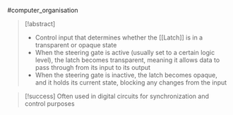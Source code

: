 #computer_organisation 
>[!abstract]
>- Control input that determines whether the [[Latch]] is in a transparent or opaque state
>- When the steering gate is active (usually set to a certain logic level), the latch becomes transparent, meaning it allows data to pass through from its input to its output
>- When the steering gate is inactive, the latch becomes opaque, and it holds its current state, blocking any changes from the input

>[!success] Often used in digital circuits for synchronization and control purposes

